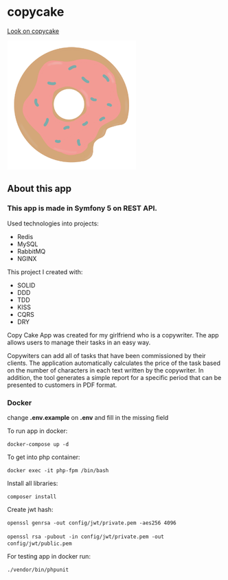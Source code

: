 # copycake

<a href="https://copycake.pl/">Look on copycake</a>

<img src="icon.png" alt="drawing" width="300"/>

## About this app

### This app is made in Symfony 5 on REST API.

Used technologies into projects: 
 - Redis
 - MySQL 
 - RabbitMQ
 - NGINX

This project I created with:
  - SOLID
  - DDD
  - TDD
  - KISS
  - CQRS
  - DRY

Copy Cake App was created for my girlfriend who is a copywriter. The app allows users to manage their tasks in an easy way.

Copywiters can add all of tasks that have been commissioned by their clients.
The application automatically calculates the price of the task based on the number of characters in each text written by the copywriter.
In addition, the tool generates a simple report for a specific period that can be presented to customers in PDF format.

### Docker

change <b>.env.example</b> on <b>.env</b> and fill in the missing field

To run app in docker:

    docker-compose up -d

To get into php container:

    docker exec -it php-fpm /bin/bash

Install all libraries:

    composer install

Create jwt hash:

    openssl genrsa -out config/jwt/private.pem -aes256 4096
      
    openssl rsa -pubout -in config/jwt/private.pem -out config/jwt/public.pem

For testing app in docker run:

    ./vendor/bin/phpunit